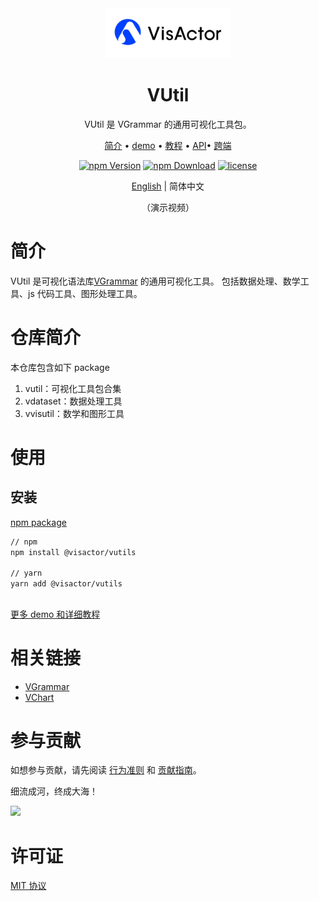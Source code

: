 <div align="center">
  <a href="" target="_blank">
    <img alt="VisActor Logo" width="200" src="https://github.com/VisActor/.github/blob/main/profile/500_200.svg"/>
  </a>
</div>

<div align="center">
  <h1>VUtil</h1>
</div>

<div align="center">

VUtil 是 VGrammar 的通用可视化工具包。

<p align="center">
  <a href="">简介</a> •
  <a href="">demo</a> •
  <a href="">教程</a> •
  <a href="">API</a>•
  <a href="">跨端</a>
</p>

[![npm Version](https://img.shields.io/npm/v/@visactor/vutil.svg)](https://www.npmjs.com/package/@visactor/vutils)
[![npm Download](https://img.shields.io/npm/dm/@visactor/vutil.svg)](https://www.npmjs.com/package/@visactor/vutils)
[![license](https://img.shields.io/badge/license-MIT-blue.svg)](https://github.com/visactor/vutil/blob/main/LICENSE)

</div>

<div align="center">

[English](./README.md) | 简体中文

</div>

<div align="center">

（演示视频）

</div>

# 简介

VUtil 是可视化语法库[VGrammar](https://github.com/VisActor/VGrammar) 的通用可视化工具。 包括数据处理、数学工具、js 代码工具、图形处理工具。

# 仓库简介

本仓库包含如下 package

1. vutil：可视化工具包合集
2. vdataset：数据处理工具
3. vvisutil：数学和图形工具

# 使用

## 安装

[npm package](https://www.npmjs.com/package/@visactor/vutil)

```bash
// npm
npm install @visactor/vutils

// yarn
yarn add @visactor/vutils
```

##

[更多 demo 和详细教程](https://visactor.io/vutil)

# 相关链接

- [VGrammar](https://github.com/VisActor/VGrammar)
- [VChart](https://visactor.io/vchart)

# 参与贡献

如想参与贡献，请先阅读 [行为准则](./CODE_OF_CONDUCT.md) 和 [贡献指南](./CONTRIBUTING.zh-CN.md)。

细流成河，终成大海！

<a href="https://github.com/visactor/vutil/graphs/contributors"><img src="https://contrib.rocks/image?repo=visactor/vutil" /></a>

# 许可证

[MIT 协议](./LICENSE)
